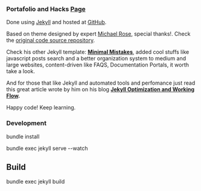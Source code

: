 ### Portafolio and Hacks [Page](https://elephwebb.github.io)
Done using [Jekyll](https://jekyllrb.com/) and hosted at [GitHub](https://pages.github.com/).

Based on theme designed by expert [Michael Rose](https://mademistakes.com/), special thanks!. 
Check the [original code source repository](https://github.com/mmistakes/jekyll-theme-basically-basic).

Check his other Jekyll template: **[Minimal Mistakes](https://github.com/mmistakes/minimal-mistakes)**, added cool stuffs like javascript posts search and a better organization system to medium and large websites, content-driven like FAQS, Documentation Portals, it worth take a look. 

And for those that like Jekyll and automated tools and perfomance just read this great article wrote by him on his blog **[Jekyll Optimization and Working Flow](https://mademistakes.com/articles/using-jekyll-2017/).**

Happy code! Keep learning.

### Development

bundle install

bundle exec jekyll serve --watch


## Build

bundle exec jekyll build 